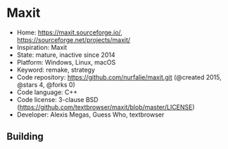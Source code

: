 # Maxit

- Home: https://maxit.sourceforge.io/, https://sourceforge.net/projects/maxit/
- Inspiration: Maxit
- State: mature, inactive since 2014
- Platform: Windows, Linux, macOS
- Keyword: remake, strategy
- Code repository: https://github.com/nurfalie/maxit.git (@created 2015, @stars 4, @forks 0)
- Code language: C++
- Code license: 3-clause BSD (https://github.com/textbrowser/maxit/blob/master/LICENSE)
- Developer: Alexis Megas, Guess Who, textbrowser

## Building
